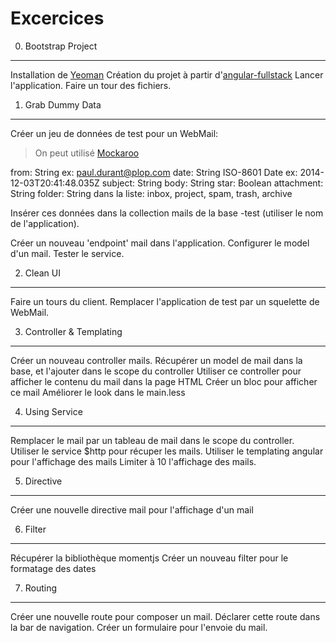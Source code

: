 Excercices
==========

0. Bootstrap Project
--------------------

Installation de [Yeoman](http://yeoman.io/)
Création du projet à partir d'[angular-fullstack](https://github.com/DaftMonk/generator-angular-fullstack)
Lancer l'application.
Faire un tour des fichiers.

1. Grab Dummy Data
------------------

Créer un jeu de données de test pour un WebMail:

> On peut utilisé [Mockaroo](http://www.mockaroo.com/)

  from: String ex: paul.durant@plop.com
  date: String ISO-8601 Date ex: 2014-12-03T20:41:48.035Z
  subject: String
  body: String
  star: Boolean
  attachment: String
  folder: String dans la liste: inbox, project, spam, trash, archive

Insérer ces données dans la collection mails de la base <nom>-test (utiliser le nom de l'application).

Créer un nouveau 'endpoint' mail dans l'application.
Configurer le model d'un mail.
Tester le service.
 
2. Clean UI
-----------

Faire un tours du client.
Remplacer l'application de test par un squelette de WebMail.

3. Controller & Templating
--------------------------

Créer un nouveau controller mails.
Récupérer un model de mail dans la base, et l'ajouter dans le scope du controller
Utiliser ce controller pour afficher le contenu du mail dans la page HTML
Créer un bloc pour afficher ce mail
Améliorer le look dans le main.less

4. Using Service
----------------

Remplacer le mail par un tableau de mail dans le scope du controller.
Utiliser le service $http pour récuper les mails.
Utiliser le templating angular pour l'affichage des mails
Limiter à 10 l'affichage des mails.

5. Directive
------------

Créer une nouvelle directive mail pour l'affichage d'un mail

6. Filter
---------

Récupérer la bibliothèque momentjs
Créer un nouveau filter pour le formatage des dates

7. Routing
----------

Créer une nouvelle route pour composer un mail.
Déclarer cette route dans la bar de navigation.
Créer un formulaire pour l'envoie du mail.

